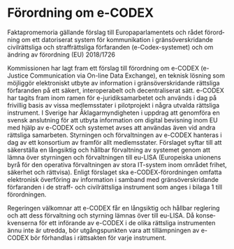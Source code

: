 # Förordning om e-CODEX

Faktapromemoria gällande förslag till Europa­parla­mentets och rådet förord­ning om ett datori­serat system för kom­munikation i gräns­över­skridande civil­rättsliga och straff­rättsliga förfaranden (e-Codex-systemet) och om ändring av förord­ning (EU) 2018/1726

Kommissionen har lagt fram ett förslag till förord­ning om e-CODEX (e-Justice Communication via On-line Data Exchange), en teknisk lösning som möjlig­gör elektro­niskt utbyte av infor­mation i gräns­över­skridande rätts­liga förfaran­den på ett säkert, inter­operabelt och decentrali­serat sätt. e-CODEX har tagits fram inom ramen för e-juridik­samarbetet och används i dag på frivillig basis av vissa medlems­stater i pilot­projekt i några utvalda rätts­liga instru­ment. I Sverige har Åklagar­myndigheten i upp­drag att genom­föra en svensk anslut­ning för att utbyta infor­mation om digital bevis­ning inom EU med hjälp av e-CODEX och systemet avses att användas även vid andra rättsliga sam­arbeten. Styr­ningen och förvalt­ningen av e-CODEX hanteras i dag av ett konsor­tium av framför allt medlems­stater. Förslaget syftar till att säker­ställa en lång­siktig och hållbar förvalt­ning av syste­met genom att lämna över styr­ningen och förvalt­ningen till eu-LISA (Europeiska unionens byrå för den operativa förvalt­ningen av stora IT-system inom området frihet, säkerhet och rättvisa). Enligt förslaget ska e-CODEX-förord­ningen omfatta elektronisk över­föring av infor­mation i samband med gräns­över­skridande förfaranden i de straff- och civil­rättsliga instru­ment som anges i bilaga 1 till förord­ningen.

Regeringen välkomnar att e-CODEX får en långsiktig och hållbar reglering och att dess förvalt­ning och styr­ning lämnas över till eu-LISA. Då konse­kvenserna för ett införande av e-CODEX i de olika rättsliga instru­menten ännu inte är utredda, bör utgångs­punkten vara att tillämp­ningen av e-CODEX bör förhandlas i rätts­akten för varje instru­ment.
